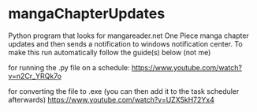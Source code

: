 # mangaChapterUpdates
Python program that looks for mangareader.net One Piece manga chapter updates and then sends a notification to windows notification center. 
To make this run automatically follow the guide(s) below (not me)

for running the .py file on a schedule:
  https://www.youtube.com/watch?v=n2Cr_YRQk7o
  
 for converting the file to .exe (you can then add it to the task scheduler afterwards)
  https://www.youtube.com/watch?v=UZX5kH72Yx4

